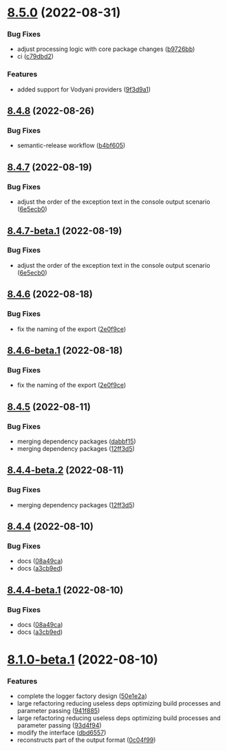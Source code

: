 # [8.5.0](https://github.com/vodyani/winston/compare/v8.4.8...v8.5.0) (2022-08-31)


### Bug Fixes

* adjust processing logic with core package changes ([b9726bb](https://github.com/vodyani/winston/commit/b9726bbfc641f2c317ac82c168a21b2940b894fe))
* ci ([c79dbd2](https://github.com/vodyani/winston/commit/c79dbd2164e437c375712d616a76ad0dad34d006))


### Features

* added support for Vodyani providers ([9f3d9a1](https://github.com/vodyani/winston/commit/9f3d9a13d18f56b341f8af3ca35d95679806bdb5))

## [8.4.8](https://github.com/vodyani/winston/compare/v8.4.7...v8.4.8) (2022-08-26)


### Bug Fixes

* semantic-release workflow ([b4bf605](https://github.com/vodyani/winston/commit/b4bf605625a24cde205fc84a0c3827f051c3e393))

## [8.4.7](https://github.com/vodyani/winston/compare/v8.4.6...v8.4.7) (2022-08-19)


### Bug Fixes

* adjust the order of the exception text in the console output scenario ([6e5ecb0](https://github.com/vodyani/winston/commit/6e5ecb026261ddd7ce13bf728b1fbabd105698f0))

## [8.4.7-beta.1](https://github.com/vodyani/winston/compare/v8.4.6...v8.4.7-beta.1) (2022-08-19)


### Bug Fixes

* adjust the order of the exception text in the console output scenario ([6e5ecb0](https://github.com/vodyani/winston/commit/6e5ecb026261ddd7ce13bf728b1fbabd105698f0))

## [8.4.6](https://github.com/vodyani/winston/compare/v8.4.5...v8.4.6) (2022-08-18)


### Bug Fixes

* fix the naming of the export ([2e0f9ce](https://github.com/vodyani/winston/commit/2e0f9ceee53002132e63a2b096043e6a3a07d6a4))

## [8.4.6-beta.1](https://github.com/vodyani/winston/compare/v8.4.5...v8.4.6-beta.1) (2022-08-18)


### Bug Fixes

* fix the naming of the export ([2e0f9ce](https://github.com/vodyani/winston/commit/2e0f9ceee53002132e63a2b096043e6a3a07d6a4))

## [8.4.5](https://github.com/vodyani/winston/compare/v8.4.4...v8.4.5) (2022-08-11)


### Bug Fixes

* merging dependency packages ([dabbf15](https://github.com/vodyani/winston/commit/dabbf151bae82bcbcea1bc66598eaf9adcf2a0e2))
* merging dependency packages ([12ff3d5](https://github.com/vodyani/winston/commit/12ff3d51bf5d65874b1b719ea51bd4aab4e67270))

## [8.4.4-beta.2](https://github.com/vodyani/winston/compare/v8.4.4-beta.1...v8.4.4-beta.2) (2022-08-11)


### Bug Fixes

* merging dependency packages ([12ff3d5](https://github.com/vodyani/winston/commit/12ff3d51bf5d65874b1b719ea51bd4aab4e67270))

## [8.4.4](https://github.com/vodyani/winston/compare/v8.4.3...v8.4.4) (2022-08-10)


### Bug Fixes

* docs ([08a49ca](https://github.com/vodyani/winston/commit/08a49ca7ea6b23bd36a02b7f9255de0e570bb5f1))
* docs ([a3cb9ed](https://github.com/vodyani/winston/commit/a3cb9ed6ec344e9f9dff5dbe0fa3ff2cb9f731ee))

## [8.4.4-beta.1](https://github.com/vodyani/winston/compare/v8.4.3...v8.4.4-beta.1) (2022-08-10)


### Bug Fixes

* docs ([08a49ca](https://github.com/vodyani/winston/commit/08a49ca7ea6b23bd36a02b7f9255de0e570bb5f1))
* docs ([a3cb9ed](https://github.com/vodyani/winston/commit/a3cb9ed6ec344e9f9dff5dbe0fa3ff2cb9f731ee))

# [8.1.0-beta.1](https://github.com/vodyani/winston/compare/v8.0.1...v8.1.0-beta.1) (2022-08-10)


### Features

* complete the logger factory design ([50e1e2a](https://github.com/vodyani/winston/commit/50e1e2aae76f8521e33885dac7dbc680644d78b4))
* large refactoring reducing useless deps optimizing build processes and parameter passing ([941f885](https://github.com/vodyani/winston/commit/941f8853c5b19b570a1728e3a87e462b28638ec6))
* large refactoring reducing useless deps optimizing build processes and parameter passing ([93d4f94](https://github.com/vodyani/winston/commit/93d4f94c4e37e4fd149014ef17851e535d21c63a))
* modify the interface ([dbd6557](https://github.com/vodyani/winston/commit/dbd6557ddcd55d679b69ed47098c1198d2443949))
* reconstructs part of the output format ([0c04f99](https://github.com/vodyani/winston/commit/0c04f9918a98107e526c67db17f30d3fc0660163))
